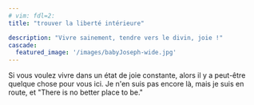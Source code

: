 ```yaml
---
# vim: fdl=2:
title: "trouver la liberté intérieure"

description: "Vivre sainement, tendre vers le divin, joie !"
cascade:
  featured_image: '/images/babyJoseph-wide.jpg'
---
```

Si vous voulez vivre dans un état de joie constante, alors il y a peut-être quelque chose pour vous ici. Je n'en suis pas encore là, mais je suis en route, et "There is no better place to be."

